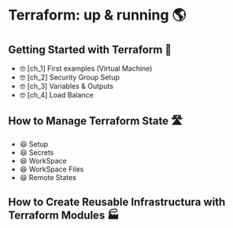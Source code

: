 # Terraform: up & running 🌎

## Getting Started with Terraform 🚀

 * 🤓 [ch_1] First examples (Virtual Machine)
 * 🤓 [ch_2] Security Group Setup
 * 🤓 [ch_3] Variables & Outputs
 * 🤓 [ch_4] Load Balance

## How to Manage Terraform State 🛣️

 * 😆 Setup
 * 😆 Secrets
 * 😆 WorkSpace
 * 😆 WorkSpace Files
 * 😆 Remote States

## How to Create Reusable Infrastructura with Terraform Modules 🏭
